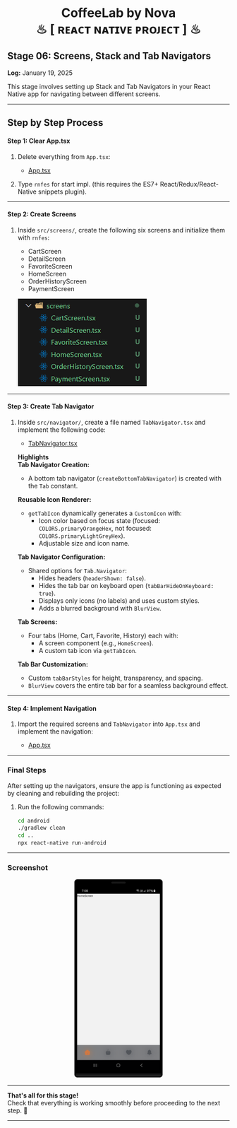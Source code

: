 <h1 align="center" >  
CoffeeLab by Nova <br> 
♨ [ ʀᴇᴀᴄᴛ ɴᴀᴛɪᴠᴇ ᴘʀᴏᴊᴇᴄᴛ ] ♨
</h1>


## Stage 06: Screens, Stack and Tab Navigators  
**Log:** January 19, 2025  

This stage involves setting up Stack and Tab Navigators in your React Native app for navigating between different screens.

---

## Step by Step Process

#### Step 1: Clear App.tsx

1. Delete everything from `App.tsx`:  
   - [App.tsx](./App.tsx)

2. Type `rnfes` for start impl. (this requires the ES7+ React/Redux/React-Native snippets plugin).

---

#### Step 2: Create Screens

1. Inside `src/screens/`, create the following six screens and initialize them with `rnfes`:

   - CartScreen
   - DetailScreen
   - FavoriteScreen
   - HomeScreen
   - OrderHistoryScreen
   - PaymentScreen

   <p align="left">  
   <img src="./_archive/screenshots/screens.png">
   </p>  

---

#### Step 3: Create Tab Navigator

1. Inside `src/navigator/`, create a file named `TabNavigator.tsx` and implement the following code:

   - [TabNavigator.tsx](./src/navigators/TabNavigator.tsx)

   **Highlights**  
   **Tab Navigator Creation:**
   - A bottom tab navigator (`createBottomTabNavigator`) is created with the `Tab` constant.  

   **Reusable Icon Renderer:**
   - `getTabIcon` dynamically generates a `CustomIcon` with:
     - Icon color based on focus state (focused: `COLORS.primaryOrangeHex`, not focused: `COLORS.primaryLightGreyHex`).
     - Adjustable size and icon name.

   **Tab Navigator Configuration:**
   - Shared options for `Tab.Navigator`:
     - Hides headers (`headerShown: false`).
     - Hides the tab bar on keyboard open (`tabBarHideOnKeyboard: true`).
     - Displays only icons (no labels) and uses custom styles.
     - Adds a blurred background with `BlurView`.

   **Tab Screens:**
   - Four tabs (Home, Cart, Favorite, History) each with:
     - A screen component (e.g., `HomeScreen`).
     - A custom tab icon via `getTabIcon`.

   **Tab Bar Customization:**
   - Custom `tabBarStyles` for height, transparency, and spacing.
   - `BlurView` covers the entire tab bar for a seamless background effect.

---

#### Step 4: Implement Navigation

1. Import the required screens and `TabNavigator` into `App.tsx` and implement the navigation:

   - [App.tsx](./App.tsx)

---

### Final Steps

After setting up the navigators, ensure the app is functioning as expected by cleaning and rebuilding the project:

1. Run the following commands:

   ```bash
   cd android
   ./gradlew clean
   cd ..
   npx react-native run-android
   ```

---

### Screenshot  

<p align="center" >  
<img src="./_archive/screenshots/screenshot-navigator.png" width=200>
</p>  


---

**That's all for this stage!**  
Check that everything is working smoothly before proceeding to the next step. 🚀

---